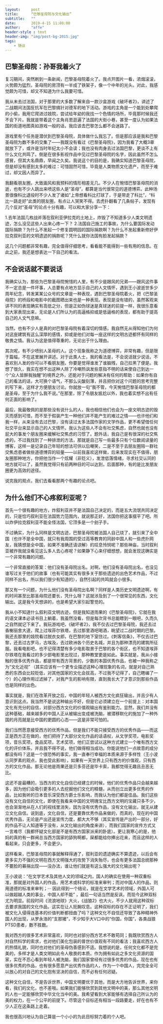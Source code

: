 ```yaml
---
layout:     post
title:      “巴黎圣母院与文化输出”
subtitle:   ""
date:       2019-4-15 11:00:00
author:     "affe"
header-style : text
header-img: "img/post-bg-2015.jpg"
tags:
    - 随谈
---
```


## 巴黎圣母院：孙哥我着火了

复习期间，突然刷到一条新闻，巴黎圣母院着火了。我点开图片一看，浓烟滚滚，火势颇为猛烈，圣母院的房顶有一半成了铁架子，像一个中年的光头。对此，我感觉颇为可惜，却又不知道为什么我要可惜。

我从未去过法国，对于那里的大多数了解来自一款沙盒游戏《破坏者2》，讲述了二战期间法国反抗军在巴黎搞针对德军的地下活动。游戏的主角是一个能到处攀爬的小偷，我用它爬进过妓院，尝试给年幼的我找一个色情的场所，毕竟那时候我还不会下片。我就是带着这个主角肖恩逛遍了法国的大街小巷，甚至一度认为如果法国的街道地图真如游戏一般的话，我应该去巴黎怎么都不会迷路了。

游戏里有个任务是潜伏到巴黎圣母院，具体做什么我忘了。但是那应该是我和巴黎圣母院为数不多的交集了——我既没有看过《巴黎圣母院》，因为我看了大概3章就放下了，或许是当时年纪太小不会读；我也没有肉身去过法国巴黎，更谈不上有什么文化共鸣了。倒是在很多影视作品中见过巴黎圣母院的名字，因此虽然不怎么感冒，但其大名鼎鼎，早闻之久矣。我说这个的目的是，我确实知道巴黎圣母院，但是却没有感到太多的难过：可惜固然可惜，毕竟是人类物质文化遗产，而至于难过，却又因人而异了。

我翻看朋友圈，大致画风和我预料的情形相差无几。不少人在惋惜巴黎圣母院的消逝，也有不少人跳出来喷这些人是“圣母”，都算是当代很常见的道德博弈。此种场景很像科比退役时不少人发了诸如“上帝想看科比打球了，于是带走了科比”，“科比一路走好”此类的朋友圈，有点让人哭笑不得。去虎扑翻看了几条帖子，发现有几个反对“圣母”的论点十分有趣，可以和大家分享一下：

1.去年法国几枚战斧落在叙利亚伊拉克的土地上，炸毁了不知道多少人类文明遗迹，怎么没见这些人出来心疼一下？
2.法国自己施工的事故，为什么要国际发动国际捐款？为什么不发起一个修复圆明园的国际捐款啊？为什么不发起重新修好伊拉克叙利亚的文明遗迹的捐款呢？凭什么就你法国有脸发起捐款？

这几个问题都非常有趣，完全值得仔细思考，看看能不能得到一些有用的信息。在此之前，我还是想表达一下自己的看法。

## 不会说话就不要说话

我确实认为，那些为巴黎圣母院惋惜的人里，有不少是跟风的兄弟——跟风这件事不一定总是一件坏事，人总要有点地方显示自己的人文情怀，遇到王小波逝世多少周年纪念，转发某某公众号的文章是一种表现，遇到巴黎圣母院着火，把《巴黎圣母院》的桥段和电影中的截图晒出来也是一种表现。表现是没有错的，虽然客观来讲不同的表现确实有高低之分，但是正如伪球迷是真球迷的前提一样，我很乐意看到大家表现出来，无论是人们所认为的高逼格抑或是低逼格的表现，都有助于提高自己的人文气息嘛。

当然，也有不少人是真的对巴黎圣母院有着深切的情感。我自然无从得知他们为何对这座建筑有这么深厚的感情，抑或是他们对每一座这样的文明古迹都怀有同样的敬畏之情。我认为这是值得尊重的，无论出于什么理由。

其次呢，有不少喷别人圣母的人。这个现象我称之为道德博弈，非常有趣，但是限于篇幅，不在这里展开讲述。对于此类人士，我的看法是，不会说话就少说话，不喜欢别人发的你可以不看朋友圈，你要是觉得谁发了谁脑残，自己拉黑了便是。我想了很久，我实在想不出这种人除了冷嘲热讽发些意指不明的话来使自己到达一个“众人皆醉我独醒”的境界之外，还能对于问题的解决有任何的帮助：如果你有自己的看法的话，大可换个语气，不那么尖酸刻薄，并且把你对这个问题的思考完整的写下来，这样才方便朋友讨论。你就放一句“我不管，今天惋惜巴黎圣母院的都是圣母，至于为什么我不说。”在那里，除了令朋友尴尬以外，我也着实想不出有任何正面的影响了。

最后，我最敬佩的是那些没有说什么的人，我也相信他们也会为一座文明古迹的毁灭而感到可惜，而不至于假装产生一种他们并不能产生的难过之情——也许他们和我一样，从来没有去过巴黎，没有读过太多法国作家的文学作品，更不希望借任何社交平台来显示自己的人文情怀。我认为这些人不会有社交焦虑，自然也就也没有屁大的事发个朋友圈来缓解社交焦虑的习惯了。题外话，我自己是有很深的社交焦虑的，不过我找到了一种排泄的方法，那就是自己写一些最多只有个位数阅读量的博客，这样一是记录自己年轻的想法可供以后嘲笑，二是不至于去朋友圈陪一群社交焦虑患者做些道德博弈的较量——以前我喜欢这样做，后来发现实在不值得，朋友圈那种地方，你把他当作一个炫耀（非贬义），发泄低落情绪，寻求社交认同的地方就可以了，虽然我觉得只有前两种目的可以达到，后面那种，有的是比发朋友圈更为高效的途径。


说完我的观点，我们去看看那两个有趣的论点吧。
## 为什么他们不心疼叙利亚呢？

首先一个很有趣的地方，炸叙利亚并不是法国自己决定的，而是五大流氓共同决定的，只是恰巧叙利亚在法国势力范围内，就说那正好，法国你把这事摆平了吧。所以炸伊拉克叙利亚不能全怪法国，它顶多是一个刽子手。

不过确实，为什么同样是文明古迹，巴黎圣母院被法国人自己烧了，就引来了全中国（也许不是全中国，就只有我周围的受过高等教育的同龄中国人和一些虎扑网友，我猜想是全中国，如果不准确还请谅解）的叹息怜悯呢？那些神庙，当时叙利亚被炸我就没看见这么多人去心疼呢？如果静下心来仔细想想，就会发现这确实是一个非常有趣的问题。

一个非常直接的答案：他们没有圣母院出名。对啊，他们没有圣母院出名，也没见谁写过关于他们的故事（也有可能其实有很多关于那些遗迹的出色艺术作品，不过同样不出名，所以我们很少有知道的），自然引起的共鸣就会小很多。

那又有一个问题，为什么他们没有圣母院出名啊？同样是人类历史文明遗迹啊，有的时间甚至比那圣母院还要长，凭什么呀？这就涉及到了一个很常见的东西，文化输出。这是我今天想讲的，也是希望大家引起警觉的。

我从小不知道什么叙利亚文明古迹，但是我知道雨果的《巴黎圣母院》，它就在我的语文课本必读书目上躺着，我虽然没看，但是每次背书总能瞟到一眼吧，久而久之自然就记下来了。我玩游戏吧，《破坏者2》，我不仅去过巴黎圣母院，我还去过香榭丽舍大道，爬上过埃菲尔铁塔，去过那里酒吧喝酒，眺望过二战时期的巴黎。我还去那里的妓院看过脱衣女郎，在巴黎的地下室住过。《刺客信条》，不仅去过巴黎，还去过古罗马，古埃及，去过欧洲各个历史名城，并且为那种漂亮的建筑所征服。我看电影吧，也不记得清楚有多少电影取景于巴黎的各个街区，也不知道埃菲尔铁塔在我看过的多少部电影里出现过，那种教堂更是如此。事实就是，我从小接触的很多优秀作品，都是带有西方背景的，少数的本国优秀作品，也被一种我称之为“文化近视” （其实应该有一个更专业描述这种心理现象的名词，就是对自己熟悉的东西会比较贬低，对其他国家的文化会拔高，不过我不记得了，自己瞎编了一个）的心理作用过滤掉了，对我产生的影响有限，直到我长大了才意识到那些作品也是同样的出色。

事实就是，我们在改革开放之后，中国的年轻人被西方文化疯狂输出，并且少有人意识到这点。我当然不是说这种输出不好，但是它必须建立在一个前提上：对本国文化有充分的自信，对部分西方文化的价值观输出有鉴别能力。显然，我们并没有这种基础，越来越多的中国人正从被输出变成被洗脑，被潜移默化的施加了一种外国的月亮就是比中国的更圆的心态——这是非常可怕的。

我们当然愿意接受西方的优秀作品，但是我们不能只接受西方的优秀作品——而这正是西方正在做的，他们把持了大部分文化作品的话语权，从文学奖项，电影奖项，音乐奖项，食品奖项，艺术奖项，他们正尝试以这种方式建立一个唯有西方文化的评价体系，并且我不得不说，他们做得相当成功。你能说他们一点故意的成分都没有吗？这是一个很恐怖的事实，我一直奉行幸福的本质来源于多样性（王小波认同罗素的观点，我也受此影响），如果有一天世界上只有西方的价值观，只有西方的文化作品，那无论他是雨果还是贝多芬还是毕卡索，我都觉得无趣且丑恶无比。

这还不是最糟的，当西方的文化自信已经建立的时候，他们的优秀作品只会越来越多，因为他们会吸引更多的人去挖掘他们文化的精髓，从而创立出更多优秀的作品，比如我听的日本音乐深受西方爵士乐影响，而我认为他们都是佳品。我们这些没有文化自信的文化，即使在我看来中国的文明瑰宝比西方文明的宝藏只多不少，也会渐渐地从在人们的视线里消失，因为没有优秀作品，没有文化输出，就无从建立文化自信。说到底，文化自信，还是要靠优秀作品来做的，而真的，现在的中国优秀作品，无论是产出还是宣传力度，都大大不够（其实宣传是产出的一部分，好的作品不让人知道等于没有，从文化输出的角度来讲），而我们国家的宣传方式又一言难尽（我都怀疑文化部是不是有西方国家派来的卧底）。更让我寒心的是，他妈的真的有一群闸总当西方国家的舔狗啊都，屎都能给你捧出花来，而且这样的人看起来，只会更多，不会更少。

这样看来，巴黎圣母院的事就解释得通了，叙利亚的遗迹确实不算遗迹，以后会有更多实力不强的文明在西方文明强大的攻势下消失殆尽，也会有更多法国总统那种不要脸的募捐出现——没办法，谁让他们就是有这么强大的文化输出呢？

王小波说：“在文学艺术及其他人文的领域之内，国人的确实在使用一种双重标准，那就是对外国人的作品，用艺术或科学的标准来审判；而对中国人的作品，则用道德的标准来审判；··· 因此得到一个结论，就是在文学艺术的领域，外国人可以做超越人类的事业，中国人却不能” ，最后一句话当然是反讽，而现今这种双标尤为明显。前段时间《流浪地球》大火，《战狼2》也大火，不少人就用这种双标去要求我国的文化作品，这实在让人扼腕叹息。这种双标的存在不正证明了，我们被文化入侵得连基本的价值判断都扭曲了吗？这种文化不自信还导致了各种精神外国人的出现，从罗永浩的“支那猪”，不少知乎大V口中的“你国，你国”，各类战狼PTSD患者，数不胜数。

我对西方的很多艺术非常喜欢，同时也对部分西方艺术不敢苟同；我既欣赏西方人对自然科学的索求，也对他们美化包装的普世价值观有不同的看法；我喜欢西方人的热情礼貌，同时也对他们的圣母伪善感到不适。我想说的是，任何文化都不是完美的，多样才是人类文明如此令人敬畏的本质。作为拥有如此之多文化资源的国家，实在不忍心看到年轻人被洗脑，我们国家曾经有过很多优秀的作品，现在也有很多优秀的作品，也有很多愿意产出优秀作品的人，作为一个中国人，完完全全可以放心的对自己的文化抱有坚决的自信，而不必有任何迟疑。

这种文化自信，不是告诉世界，中国文明要优于其他，而是大方地告诉世界，来你看，我们的文化，也不差哦。如果我们能够欣赏到其他文明中的美，那么其他文明的人也一定能够欣赏中华文化当中的美。我希望看到大家能够有选择自己所认为的美的权力，在一个公平的前提下。尽管这个目标还有相当一段路要走，好在也有不少人正在这条路上走着。

我也很高兴地认为自己算是一个小小的为此目标努力着的个人吧。









